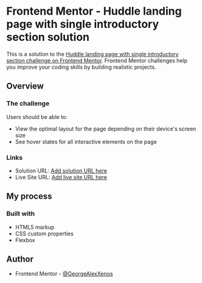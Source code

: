 # Frontend Mentor - Huddle landing page with single introductory section solution

This is a solution to the [Huddle landing page with single introductory section challenge on Frontend Mentor](https://www.frontendmentor.io/challenges/huddle-landing-page-with-a-single-introductory-section-B_2Wvxgi0). Frontend Mentor challenges help you improve your coding skills by building realistic projects.

## Overview

### The challenge

Users should be able to:

- View the optimal layout for the page depending on their device's screen size
- See hover states for all interactive elements on the page

### Links

- Solution URL: [Add solution URL here](https://github.com/GeorgeAlexXenos/frontendmentor_huddle-landing.github.io-)
- Live Site URL: [Add live site URL here](https://georgealexxenos.github.io/frontendmentor_huddle-landing.github.io-/)

## My process

### Built with

- HTML5 markup
- CSS custom properties
- Flexbox

## Author

- Frontend Mentor - [@GeorgeAlexXenos](https://www.frontendmentor.io/profile/GeorgeAlexXenos)
